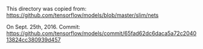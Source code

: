 This directory was copied from:
https://github.com/tensorflow/models/blob/master/slim/nets

On Sept. 25th, 2016. Commit:
https://github.com/tensorflow/models/commit/65fad62dc6daca5a72c204013824cc380939d457
